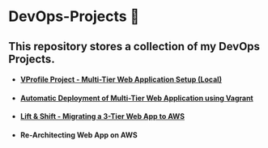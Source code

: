 # DevOps-Projects 📌

## This repository stores a collection of my DevOps Projects.

- #### [VProfile Project - Multi-Tier Web Application Setup (Local)](https://github.com/Sulemoore/DevOps-Projects/tree/main/VProfile-Project)
- #### [Automatic Deployment of Multi-Tier Web Application using Vagrant](https://github.com/Sulemoore/DevOps-Projects/tree/main/VProfile-Project-Automatic-Provisioning)
- #### [Lift & Shift - Migrating a 3-Tier Web App to AWS](https://github.com/Sulemoore/DevOps-Projects/tree/main/Migrating-Three-Tier-App-to-AWS-Lift-%26-Shift)
- #### Re-Architecting Web App on AWS
